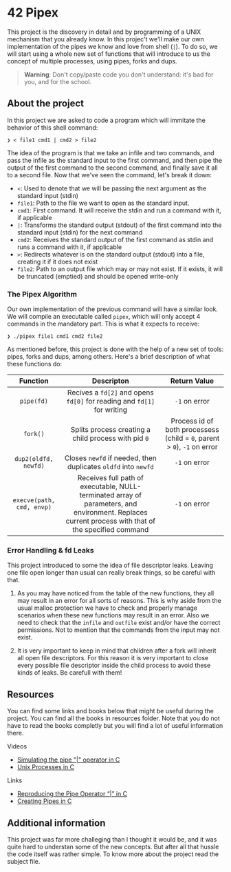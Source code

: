 # 42 Pipex

This project is the discovery in detail and by programming of a UNIX mechanism that you already know. 
In this projec't we'll make our own implementation of the pipes we know and love from shell (``|``). 
To do so, we will start using a whole new set of functions that will introduce to us the concept of multiple 
processes, using pipes, forks and dups.

> **Warning**: Don't copy/paste code you don't understand: it's bad for you, and for the school.

## About the project 

In this project we are asked to code a program which will immitate the behavior of this shell command:

```shell
❯ < file1 cmd1 | cmd2 > file2
```
The idea of the program is that we take an infile and two commands, and pass the infile as the standard input to the first command, and then pipe the output of the first command to the second command, and finally save it all to a second file. Now that we've seen the command, let's break it down:

* ``<``: Used to denote that we will be passing the next argument as the standard input (stdin)
* ``file1``: Path to the file we want to open as the standard input.
* ``cmd1``: First command. It will receive the stdin and run a command with it, if applicable
* ``|``: Transforms the standard output (stdout) of the first command into the standard input (stdin) for the next command
* ``cmd2``: Receives the standard output of the first command as stdin and runs a command with it, if applicable
* ``>``: Redirects whatever is on the standard output (stdout) into a file, creating it if it does not exist
* ``file2``: Path to an output file which may or may not exist. If it exists, it will be truncated (emptied) and should be opened write-only

### The Pipex Algorithm

Our own implementation of the previous command will have a similar look. We will compile an executable called ``pipex``, which will only accept 4 commands in the mandatory part. This is what it expects to receive:

```shell
❯ ./pipex file1 cmd1 cmd2 file2
```

As mentioned before, this project is done with the help of a new set of tools: pipes, forks and dups, among others. Here's a brief description of what these functions do:

| Function | Descripton | Return Value |
| :-------:| :---------:| :----------: |
| ``pipe(fd)`` | Recives a ``fd[2]`` and opens ``fd[0]`` for reading and ``fd[1]`` for writing | ``-1`` on error |
| ``fork()`` | Splits process creating a child process with pid ``0`` | Process id of both processess (child = ``0``, parent > ``0``), ``-1`` on error |
| ``dup2(oldfd, newfd)`` | Closes ``newfd`` if needed, then duplicates ``oldfd`` into ``newfd`` | ``-1`` on error |
| ``execve(path, cmd, envp)`` | Receives full path of executable, NULL-terminated array of parameters, and environment. Replaces current process with that of the specified command | ``-1`` on error |


### Error Handling & fd Leaks

This project introduced to some the idea of file descriptor leaks. Leaving one file open longer than usual can really break things, so 
be careful with that.

1) As you may have noticed from the table of the new functions, they all may result in an error for all sorts of reasons. This is why aside from the usual malloc protection we have to check and properly manage scenarios when these new functions may result in an error. Also we need to check that the ``infile`` and ``outfile`` exist and/or have the correct permissions. Not to mention that the commands from the input may not exist.

2) It is very important to keep in mind that children after a fork will inherit all open file descriptors. For this reason it is very 
important to close every possible file descriptor inside the child process to avoid these kinds of leaks. Be carefull with them!

## Resources

You can find some links and books below that might be useful during the project. You can find all the books in resources folder. 
Note that you do not have to read the books completly but you will find a lot of useful information there.

Videos

- [Simulating the pipe "|" operator in C](https://youtu.be/6xbLgZpOBi8)
- [Unix Processes in C](https://youtube.com/playlist?list=PLfqABt5AS4FkW5mOn2Tn9ZZLLDwA3kZUY)

Links

- [Reproducing the Pipe Operator “|” in C](https://www.codequoi.com/en/pipex-reproducing-the-pipe-operator-in-c/)
- [Creating Pipes in C](https://tldp.org/LDP/lpg/node11.html)

## Additional information

This project was far more challeging than I thought it would be, and it was quite hard to understan
some of the new concepts. But after all that hussle the code itself was rather simple. To know more about the project read the subject file.
